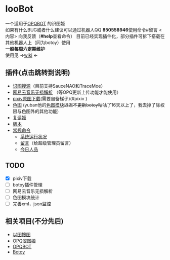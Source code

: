# IooBot
一个适用于[OPQBOT](https://github.com/OPQBOT/OPQ) 的识图姬  
如果有什么BUG或者什么建议可以通过机器人QQ **850558946**使用命令#留言 <内容> 向我反馈（**#help**查看命令）
目前已经实现插件化，部分插件可拆下搭载在其他机器人上（同为botoy）使用  
**一般每周六定期维护**  
使用见  →[wiki](https://github.com/kitUIN/ioobot/wiki) ←
## 插件(点击跳转到说明)  
- [识图搜源]()（目前支持SauceNAO和TraceMoe）
- [网易云音乐无损解析]() （等OPQ更新上传功能才能使用）
- [pixiv原图下载]()(需要自备梯子)(#pixiv <id>)
- [色图]() (yuban他的[色图模块](https://github.com/yuban10703/OPQ-SetuBot)~~迟迟不更新botoy~~咕咕了16天以上了，我去掉了除权限与色图外的其他功能)
- [复读姬]()
- [版本]()
- [常规命令]()    
    - [系统运行状况]()
    - [留言]()（给超级管理员留言）
    - [今日人品]()

## TODO
- [x] pixiv下载
- [ ] botoy插件管理
- [ ] 网易云音乐无损解析
- [ ] 色图模块统计
- [ ] 完善xml，json监控
## 相关项目(不分先后)
- [以图搜图](https://github.com/kitUIN/PicImageSearch)
- [OPQ涩图姬](https://github.com/yuban10703/OPQ-SetuBot)
- [OPQBOT](https://github.com/OPQBOT/OPQ)
- [Botoy](https://github.com/xiyaowong/botoy/)
